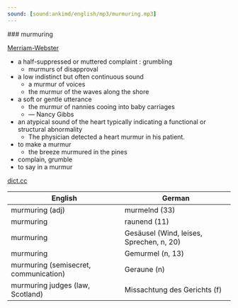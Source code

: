 ```yaml
---
sound: [sound:ankimd/english/mp3/murmuring.mp3]
---
```


\### murmuring

[Merriam-Webster](https://www.merriam-webster.com/dictionary/murmuring)

- a half-suppressed or muttered complaint : grumbling
    - murmurs of disapproval
- a low indistinct but often continuous sound
    - a murmur of voices
    - the murmur of the waves along the shore
- a soft or gentle utterance
    - the murmur of nannies cooing into baby carriages
    - — Nancy Gibbs
- an atypical sound of the heart typically indicating a functional or structural abnormality
    - The physician detected a heart murmur in his patient.
- to make a murmur
    - the breeze murmured in the pines
- complain, grumble
- to say in a murmur

[dict.cc](https://www.dict.cc/murmuring)

| English        | German       |
| -------------- | ------------ |
| murmuring (adj) | murmelnd (33) |
| murmuring | raunend (11) |
| murmuring | Gesäusel (Wind, leises, Sprechen, n, 20) |
| murmuring | Gemurmel (n, 13) |
| murmuring (semisecret, communication) | Geraune (n) |
| murmuring judges (law, Scotland) | Missachtung des Gerichts (f) |
